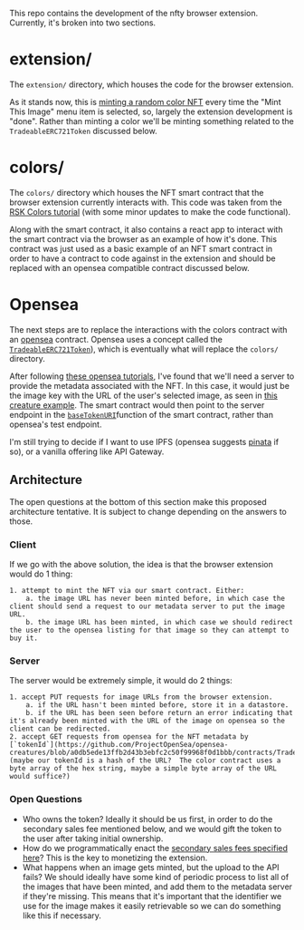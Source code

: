 This repo contains the development of the nfty browser extension.  Currently, it's broken into two sections.


# extension/
The `extension/` directory, which houses the code for the browser extension.

As it stands now, this is [minting a random color NFT](./extension/js/script.js#L77) every time the "Mint This Image" menu item is selected, so, largely the extension development is "done".  Rather than minting a color we'll be minting something related to the `TradeableERC721Token` discussed below.

# colors/
The `colors/` directory which houses the NFT smart contract that the browser extension currently interacts with.  This code was taken from the [RSK Colors tutorial](https://developers.rsk.co/tutorials/tokens/create-a-collectable-token/) (with some minor updates to make the code functional).

Along with the smart contract, it also contains a react app to interact with the smart contract via the browser as an example of how it's done.  This contract was just used as a basic example of an NFT smart contract in order to have a contract to code against in the extension and should be replaced with an opensea compatible contract discussed below.

# Opensea

The next steps are to replace the interactions with the colors contract with an [opensea](https://opensea.io/) contract.  Opensea uses a concept called the [`TradeableERC721Token`](https://docs.opensea.io/docs/1-structuring-your-smart-contract#section-creature-erc-721-contract)), which is eventually what will replace the `colors/` directory.

After following [these opensea tutorials](https://docs.opensea.io/docs/getting-started), I've found that we'll need a server to provide the metadata associated with the NFT.  In this case, it would just be the image key with the URL of the user's selected image, as seen in [this creature example](https://opensea-creatures-api.herokuapp.com/api/creature/1).  The smart contract would then point to the server endpoint in the [`baseTokenURI`](https://github.com/ProjectOpenSea/opensea-creatures/blob/a0db5ede13ffb2d43b3ebfc2c50f99968f0d1bbb/contracts/Creature.sol#L14)function of the smart contract, rather than opensea's test endpoint.

I'm still trying to decide if I want to use IPFS (opensea suggests [pinata](https://pinata.cloud/) if so), or a vanilla offering like API Gateway.

## Architecture
The open questions at the bottom of this section make this proposed architecture tentative.  It is subject to change depending on the answers to those.

### Client
If we go with the above solution, the idea is that the browser extension would do 1 thing:

    1. attempt to mint the NFT via our smart contract. Either:
        a. the image URL has never been minted before, in which case the client should send a request to our metadata server to put the image URL.
        b. the image URL has been minted, in which case we should redirect the user to the opensea listing for that image so they can attempt to buy it.

### Server
The server would be extremely simple, it would do 2 things:

    1. accept PUT requests for image URLs from the browser extension.
        a. if the URL hasn't been minted before, store it in a datastore.
        b. if the URL has been seen before return an error indicating that it's already been minted with the URL of the image on opensea so the client can be redirected.
    2. accept GET requests from opensea for the NFT metadata by [`tokenId`](https://github.com/ProjectOpenSea/opensea-creatures/blob/a0db5ede13ffb2d43b3ebfc2c50f99968f0d1bbb/contracts/TradeableERC721Token.sol#L33) (maybe our tokenId is a hash of the URL?  The color contract uses a byte array of the hex string, maybe a simple byte array of the URL would suffice?)


### Open Questions

* Who owns the token?  Ideally it should be us first, in order to do the secondary sales fee mentioned below, and we would gift the token to the user after taking initial ownership.
* How do we programmatically enact the [secondary sales fees specified here](https://docs.opensea.io/docs/10-setting-fees-on-secondary-sales)? This is the key to monetizing the extension.
* What happens when an image gets minted, but the upload to the API fails?  We should ideally have some kind of periodic process to list all of the images that have been minted, and add them to the metadata server if they're missing.  This means that it's important that the identifier we use for the image makes it easily retrievable so we can do something like this if necessary.